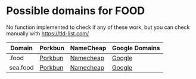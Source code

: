 # Possible domains for FOOD

No function implemented to check if any of these work, but you can check manually with https://tld-list.com/

| Domain | Porkbun | NameCheap | Google Domains |
|---|---|---|---|
| .food | [Porkbun](https://porkbun.com/checkout/search?prb=e814663da1&tlds=&idnLanguage=&search=search&q=.food) | [Namecheap](https://www.namecheap.com/domains/registration/results/?domain=.food) | [Google](https://domains.google.com/registrar/search?searchTerm=.food) |
| sea.food | [Porkbun](https://porkbun.com/checkout/search?prb=e814663da1&tlds=&idnLanguage=&search=search&q=sea.food) | [Namecheap](https://www.namecheap.com/domains/registration/results/?domain=sea.food) | [Google](https://domains.google.com/registrar/search?searchTerm=sea.food) |
